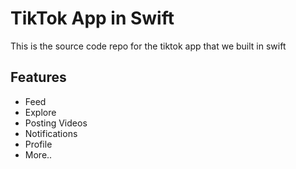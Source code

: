 # TikTok App in Swift

This is the source code repo for the tiktok app that we built in swift

## Features
- Feed
- Explore
- Posting Videos
- Notifications
- Profile
- More..

